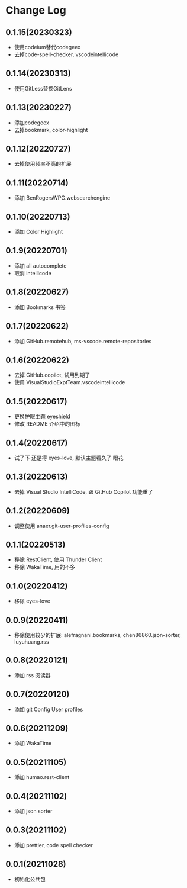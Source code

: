 # Change Log

## 0.1.15(20230323)

- 使用codeium替代codegeex
- 去掉code-spell-checker, vscodeintellicode

## 0.1.14(20230313)

- 使用GitLess替换GitLens

## 0.1.13(20230227)

- 添加codegeex
- 去掉bookmark, color-highlight

## 0.1.12(20220727)

- 去掉使用频率不高的扩展

## 0.1.11(20220714)

- 添加 BenRogersWPG.websearchengine

## 0.1.10(20220713)

- 添加 Color Highlight

## 0.1.9(20220701)

- 添加 all autocomplete
- 取消 intellicode

## 0.1.8(20220627)

- 添加 Bookmarks 书签

## 0.1.7(20220622)

- 添加 GitHub.remotehub, ms-vscode.remote-repositories

## 0.1.6(20220622)

- 去掉 GitHub.copilot, 试用到期了
- 使用 VisualStudioExptTeam.vscodeintellicode

## 0.1.5(20220617)

- 更换护眼主题 eyeshield
- 修改 README 介绍中的图标

## 0.1.4(20220617)

- 试了下 还是得 eyes-love, 默认主题看久了 眼花

## 0.1.3(20220613)

- 去掉 Visual Studio IntelliCode, 跟 GitHub Copilot 功能重了

## 0.1.2(20220609)

- 调整使用 anaer.git-user-profiles-config

## 0.1.1(20220513)

- 移除 RestClient, 使用 Thunder Client
- 移除 WakaTime, 用的不多

## 0.1.0(20220412)

- 移除 eyes-love

## 0.0.9(20220411)

- 移除使用较少的扩展: alefragnani.bookmarks, chen86860.json-sorter, luyuhuang.rss

## 0.0.8(20220121)

- 添加 rss 阅读器

## 0.0.7(20220120)

- 添加 git Config User profiles

## 0.0.6(20211209)

- 添加 WakaTime

## 0.0.5(20211105)

- 添加 humao.rest-client

## 0.0.4(20211102)

- 添加 json sorter

## 0.0.3(20211102)

- 添加 prettier, code spell checker

## 0.0.1(20211028)

- 初始化公共包
